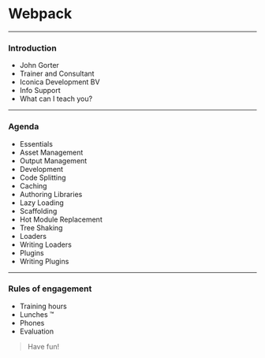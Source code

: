 # Webpack
---

### Introduction
- John Gorter
- Trainer and Consultant
- Iconica Development BV
- Info Support
- What can I teach you?

---
### Agenda
- Essentials
- Asset Management
- Output Management
- Development
- Code Splitting
- Caching
- Authoring Libraries
- Lazy Loading
- Scaffolding
- Hot Module Replacement
- Tree Shaking
- Loaders
- Writing Loaders
- Plugins
- Writing Plugins



---
### Rules of engagement
- Training hours
- Lunches ™
- Phones
- Evaluation
 
> Have fun!
 